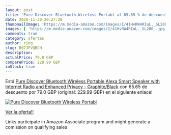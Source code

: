 ```yaml
---
layout: post
title: 'Pure Discover Bluetooth Wireless Portabl al 65.65 % de descuento'
date: 2020-11-30 20:27:28
thumbnailImage: 'https://m.media-amazon.com/images/I/41HvRW4RIuL._SL200_.jpg'
images: [ 'https://m.media-amazon.com/images/I/41HvRW4RIuL._SL200_.jpg' ]
comments: true
category: ofertas
author: ring
slug: B07JFVQBCH
description:
actualPrice: 79.0 GBP
comparePrice: 229.99 GBP
inStock: true
---
```


Está [Pure Discover Bluetooth Wireless Portable Alexa Smart Speaker with Internet Radio and Enhanced Privacy - Graphite/Black](https://www.amazon.co.uk/dp/B07JFVQBCH/?tag=tolees0a-21) con 65.65 de descuento por 79.0 GBP (original: 229.99 GBP) en el siguiente enlace!

[![Pure Discover Bluetooth Wireless Portabl](https://m.media-amazon.com/images/I/41HvRW4RIuL._SL200_.jpg)](https://www.amazon.co.uk/dp/B07JFVQBCH/?tag=tolees0a-21)

[Ver la oferta!!](https://www.amazon.co.uk/dp/B07JFVQBCH/?tag=tolees0a-21)

Links participate in Amazon Associate program and might generate a comission on qualifying sales


